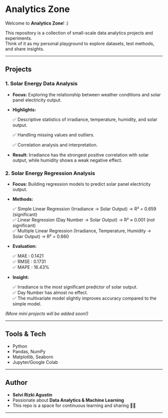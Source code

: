 # Analytics Zone

Welcome to **Analytics Zone**! :)

This repository is a collection of small-scale data analytics projects and experiments.  
Think of it as my personal playground to explore datasets, test methods, and share insights.  

---

## Projects

### 1. Solar Energy Data Analysis
- **Focus:** Exploring the relationship between weather conditions and solar panel electricity output.  
- **Highlights:**

  ✅ Descriptive statistics of irradiance, temperature, humidity, and solar output.

  ✅ Handling missing values and outliers.

  ✅ Correlation analysis and interpretation.
- **Result:** Irradiance has the strongest positive correlation with solar output, while humidity shows a weak negative effect.

### 2. Solar Energy Regression Analysis
- **Focus:** Building regression models to predict solar panel electricity output.  
- **Methods:**
  
  ✅ Simple Linear Regression (Irradiance → Solar Output) → R² = 0.659 (significant)  
  ✅ Linear Regression (Day Number → Solar Output) → R² ≈ 0.001 (not significant)  
  ✅ Multiple Linear Regression (Irradiance, Temperature, Humidity → Solar Output) → R² = 0.660  
- **Evaluation:**
  
  ✅ MAE  : 0.1421  
  ✅ RMSE : 0.1731  
  ✅ MAPE : 16.43%  
- **Insight:**
  
  ✅ Irradiance is the most significant predictor of solar output.  
  ✅ Day Number has almost no effect.  
  ✅ The multivariate model slightly improves accuracy compared to the simple model.
    
*(More mini projects will be added soon!)*

---

## Tools & Tech
- Python
- Pandas, NumPy  
- Matplotlib, Seaborn  
- Jupyter/Google Colab  

---

## Author
- **Selvi Rizki Agustin**  
- Passionate about **Data Analytics & Machine Learning**  
- This repo is a space for continuous learning and sharing 🌱✨

---
